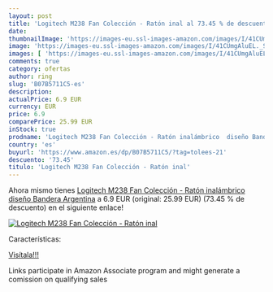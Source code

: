 ```yaml
---
layout: post
title: 'Logitech M238 Fan Colección - Ratón inal al 73.45 % de descuento'
date: 
thumbnailImage: 'https://images-eu.ssl-images-amazon.com/images/I/41CUmgAluEL._SL200_.jpg'
image: 'https://images-eu.ssl-images-amazon.com/images/I/41CUmgAluEL._SL200_.jpg'
images: [ 'https://images-eu.ssl-images-amazon.com/images/I/41CUmgAluEL._SL200_.jpg' ]
comments: true
category: ofertas
author: ring
slug: 'B07B5711C5-es'
description:
actualPrice: 6.9 EUR
currency: EUR
price: 6.9
comparePrice: 25.99 EUR
inStock: true
prodname: 'Logitech M238 Fan Colección - Ratón inalámbrico  diseño Bandera Argentina'
country: 'es'
buyurl: 'https://www.amazon.es/dp/B07B5711C5/?tag=tolees-21'
descuento: '73.45'
titulo: 'Logitech M238 Fan Colección - Ratón inal'
---
```


Ahora mismo tienes [Logitech M238 Fan Colección - Ratón inalámbrico  diseño Bandera Argentina](https://www.amazon.es/dp/B07B5711C5/?tag=tolees-21) a 6.9 EUR (original: 25.99 EUR) (73.45 %  de descuento) en el siguiente enlace!

[![Logitech M238 Fan Colección - Ratón inal](https://images-eu.ssl-images-amazon.com/images/I/41CUmgAluEL._SL200_.jpg)](https://www.amazon.es/dp/B07B5711C5/?tag=tolees-21)

Características:


[Visítala!!!](https://www.amazon.es/dp/B07B5711C5/?tag=tolees-21)

Links participate in Amazon Associate program and might generate a comission on qualifying sales
